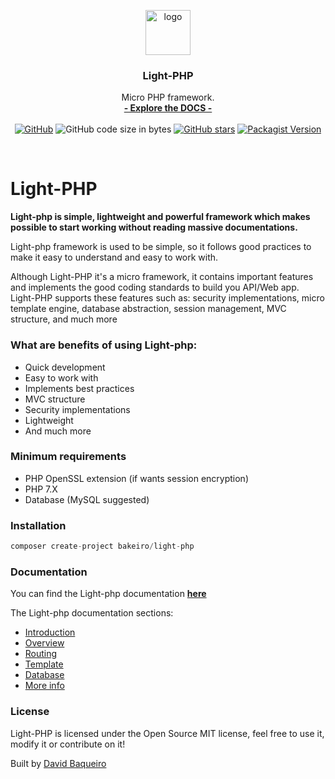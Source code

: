 <p align="center">

  <a href="https://bakeiro.github.io/Light-PHP-documentation/">
    <img src="https://github.com/bakeiro/Light-PHP/blob/master/src/view/www/src/images/l.png" alt="logo" width=72 height=72>
  </a>
  <h3 align="center">Light-PHP</h3>
  <p align="center">
    Micro PHP framework.
    <br>
    <a href="https://bakeiro.github.io/Light-PHP-documentation/"><strong>- Explore the DOCS -</strong></a>
    <br><br>
<a href="https://github.com/bakeiro/Light-PHP/blob/master/LICENSE.md"><img alt="GitHub" src="https://img.shields.io/github/license/bakeiro/light-PHP"></a>
<img alt="GitHub code size in bytes" src="https://img.shields.io/github/languages/code-size/bakeiro/light-php">
<a href="https://github.com/bakeiro/Light-PHP/stargazers"><img alt="GitHub stars" src="https://img.shields.io/github/stars/bakeiro/Light-PHP"></a>
<a href="https://packagist.org/packages/bakeiro/light-php"><img alt="Packagist Version" src="https://img.shields.io/packagist/v/bakeiro/light-php?color=green"></a>

  </p>
</p>
<br>

# Light-PHP

**Light-php is simple, lightweight and powerful framework which makes possible to start working without reading massive documentations.**

Light-php framework is used to be simple, so it follows good practices to make it easy to understand and easy to work with.

Although Light-PHP it's a micro framework, it contains important features and implements the good coding standards to build you API/Web app.  
Light-PHP supports these features such as: security implementations, micro template engine, database abstraction, session management, MVC structure, and much more

### What are benefits of using Light-php:

- Quick development
- Easy to work with
- Implements best practices
- MVC structure
- Security implementations
- Lightweight
- And much more

### Minimum requirements

- PHP OpenSSL extension (if wants session encryption)
- PHP 7.X
- Database (MySQL suggested)

### Installation

```php
composer create-project bakeiro/light-php
```

### Documentation

You can find the Light-php documentation <a href="https://bakeiro.github.io/Light-PHP-documentation/"><strong>here</strong></a>

The Light-php documentation sections:

- <a href="https://bakeiro.github.io/Light-PHP-documentation/">Introduction</a>
- <a href="https://bakeiro.github.io/Light-PHP-documentation/overview/Overview.html">Overview</a>
- <a href="https://bakeiro.github.io/Light-PHP-documentation/overview/Routing.html">Routing</a>
- <a href="https://bakeiro.github.io/Light-PHP-documentation/overview/Template.html">Template</a>
- <a href="https://bakeiro.github.io/Light-PHP-documentation/overview/Database.html">Database</a>
- <a href="https://bakeiro.github.io/Light-PHP-documentation/advanced/MoreInfo.html">More info</a>

### License

Light-PHP is licensed under the Open Source MIT license, feel free to use it, modify it or contribute on it!</p>
Built by [David Baqueiro](https://davidbaqueiro.com)
